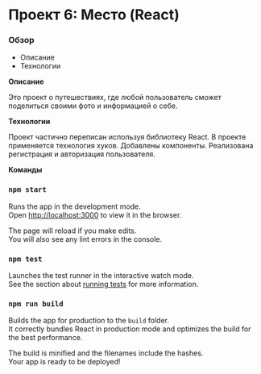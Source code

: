 # Проект 6: Место (React)

### Обзор
* Описание
* Технологии

**Описание**

Это проект о путешествиях, где любой пользователь сможет поделиться своими фото и информацией о себе.

**Технологии**

Проект частично переписан используя библиотеку React. В проекте применяется технология хуков. Добавлены компоненты.
Реализована регистрация и авторизация пользователя.

**Команды**

### `npm start`

Runs the app in the development mode.\
Open [http://localhost:3000](http://localhost:3000) to view it in the browser.

The page will reload if you make edits.\
You will also see any lint errors in the console.

### `npm test`

Launches the test runner in the interactive watch mode.\
See the section about [running tests](https://facebook.github.io/create-react-app/docs/running-tests) for more information.

### `npm run build`

Builds the app for production to the `build` folder.\
It correctly bundles React in production mode and optimizes the build for the best performance.

The build is minified and the filenames include the hashes.\
Your app is ready to be deployed!
